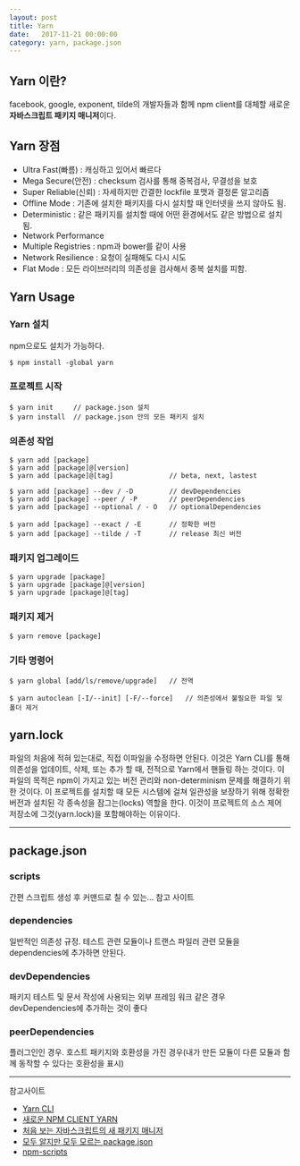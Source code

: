 ```yaml
---
layout: post
title: Yarn
date:   2017-11-21 00:00:00
category: yarn, package.json
---
```


## Yarn 이란?
facebook, google, exponent, tilde의 개발자들과 함께 npm client를 대체할 새로운 **자바스크립트 패키지 매니저**이다.

## Yarn 장점
- Ultra Fast(빠름) : 캐싱하고 있어서 빠르다
- Mega Secure(안전) : checksum 검사를 통해 중복검사, 무결성을 보호
- Super Reliable(신뢰) : 자세하지만 간결한 lockfile 포맷과 결정론 알고리즘
- Offline Mode : 기존에 설치한 패키지를 다시 설치할 때 인터넷을 쓰지 않아도 됨.
- Deterministic : 같은 패키지를 설치할 때에 어떤 환경에서도 같은 방법으로 설치됨.
- Network Performance 
- Multiple Registries : npm과 bower를 같이 사용
- Network Resilience : 요청이 실패해도 다시 시도
- Flat Mode : 모든 라이브러리의 의존성을 검사해서 중복 설치를 피함.

## Yarn Usage
### Yarn 설치
npm으로도 설치가 가능하다.

    $ npm install -global yarn

### 프로젝트 시작

    $ yarn init     // package.json 설치
    $ yarn install  // package.json 안의 모든 패키지 설치

### 의존성 작업
    
    $ yarn add [package]
    $ yarn add [package]@[version]
    $ yarn add [package]@[tag]              // beta, next, lastest

    $ yarn add [package] --dev / -D         // devDependencies
    $ yarn add [package] --peer / -P        // peerDependencies
    $ yarn add [package] --optional / - O   // optionalDependencies

    $ yarn add [package] --exact / -E       // 정확한 버전
    $ yarn add [package] --tilde / -T       // release 최신 버전

### 패키지 업그레이드

    $ yarn upgrade [package]
    $ yarn upgrade [package]@[version]
    $ yarn upgrade [package]@[tag]

### 패키지 제거

    $ yarn remove [package]

### 기타 명령어

    $ yarn global [add/ls/remove/upgrade]   // 전역

    $ yarn autoclean [-I/--init] [-F/--force]   // 의존성에서 불필요한 파일 및 폴더 제거


## yarn.lock
파일의 처음에 적혀 있는대로, 직접 이파일을 수정하면 안된다. 이것은 Yarn CLI를 통해 의존성을 업데이트, 삭제, 또는 추가 할 때, 전적으로 Yarn에서 핸들링 하는 것이다. 
이 파일의 목적은 npm이 가지고 있는 버전 관리와 non-determinism 문제를 해결하기 위한 것이다. 이 프로젝트를 설치할 때 모든 시스템에 걸쳐 일관성을 보장하기 위해 정확한 버전과 설치된 각 종속성을 잠그는(locks) 역할을 한다. 이것이 프로젝트의 소스 제어 저장소에 그것(yarn.lock)을 포함해야하는 이유이다.


----------------------------


## package.json
### scripts
간편 스크립트 생성 후 커맨드로 칠 수 있는... 참고 사이트

### dependencies
일반적인 의존성 규정. 테스트 관련 모듈이나 트랜스 파일러 관련 모듈을 dependencies에 추가하면 안된다.

### devDependencies
패키지 테스트 및 문서 작성에 사용되는 외부 프레임 워크 같은 경우 devDependencies에 추가하는 것이 좋다

### peerDependencies
플러그인인 경우. 호스트 패키지와 호환성을 가진 경우(내가 만든 모듈이 다른 모듈과 함께 동작할 수 있다는 호환성을 표시)


----------------------------


참고사이트
- [Yarn CLI](https://yarnpkg.com/en/docs/cli/)
- [새로운 NPM CLIENT YARN](http://fetobe.co.kr/%EC%83%88%EB%A1%9C%EC%9A%B4-npm-client-yarn/)
- [처음 보는 자바스크립트의 새 패키지 매니저](https://www.vobour.com/book/view/Y5vcMHJGHyN5ayheM)
- [모두 알지만 모두 모르는 package.json](http://programmingsummaries.tistory.com/385)
- [npm-scripts](https://outofbedlam.gitbooks.io/npm-handbook/content/use/npm-scripts.html)